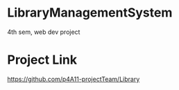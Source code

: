 # LibraryManagementSystem
4th sem, web dev project

# Project Link
https://github.com/p4A11-projectTeam/Library
